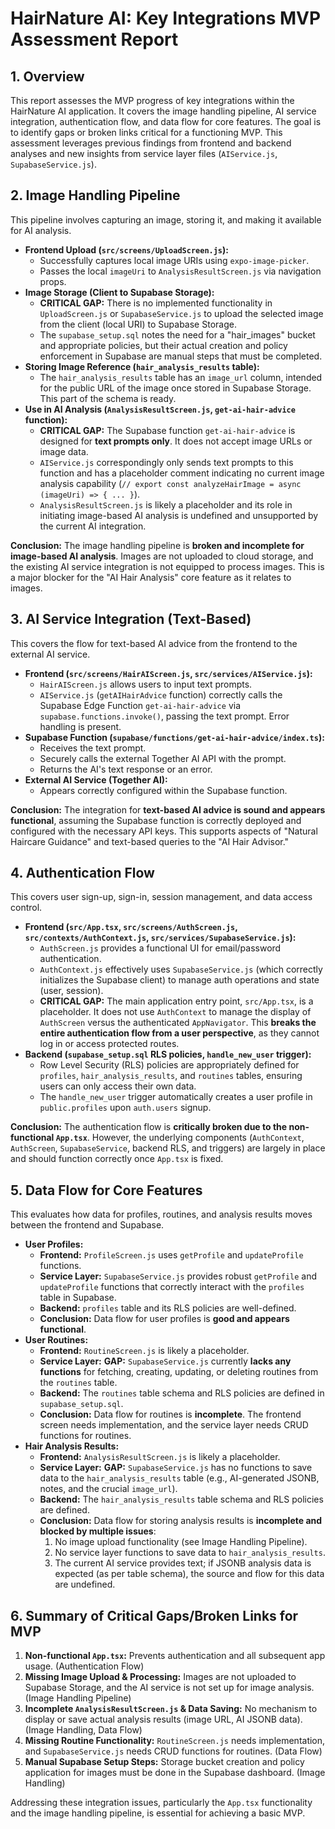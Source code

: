 # HairNature AI: Key Integrations MVP Assessment Report

## 1. Overview
This report assesses the MVP progress of key integrations within the HairNature AI application. It covers the image handling pipeline, AI service integration, authentication flow, and data flow for core features. The goal is to identify gaps or broken links critical for a functioning MVP. This assessment leverages previous findings from frontend and backend analyses and new insights from service layer files (`AIService.js`, `SupabaseService.js`).

## 2. Image Handling Pipeline
This pipeline involves capturing an image, storing it, and making it available for AI analysis.
*   **Frontend Upload (`src/screens/UploadScreen.js`):**
    *   Successfully captures local image URIs using `expo-image-picker`.
    *   Passes the local `imageUri` to `AnalysisResultScreen.js` via navigation props.
*   **Image Storage (Client to Supabase Storage):**
    *   **CRITICAL GAP:** There is no implemented functionality in `UploadScreen.js` or `SupabaseService.js` to upload the selected image from the client (local URI) to Supabase Storage.
    *   The `supabase_setup.sql` notes the need for a "hair_images" bucket and appropriate policies, but their actual creation and policy enforcement in Supabase are manual steps that must be completed.
*   **Storing Image Reference (`hair_analysis_results` table):**
    *   The `hair_analysis_results` table has an `image_url` column, intended for the public URL of the image once stored in Supabase Storage. This part of the schema is ready.
*   **Use in AI Analysis (`AnalysisResultScreen.js`, `get-ai-hair-advice` function):**
    *   **CRITICAL GAP:** The Supabase function `get-ai-hair-advice` is designed for **text prompts only**. It does not accept image URLs or image data.
    *   `AIService.js` correspondingly only sends text prompts to this function and has a placeholder comment indicating no current image analysis capability (`// export const analyzeHairImage = async (imageUri) => { ... }`).
    *   `AnalysisResultScreen.js` is likely a placeholder and its role in initiating image-based AI analysis is undefined and unsupported by the current AI integration.

**Conclusion:** The image handling pipeline is **broken and incomplete for image-based AI analysis**. Images are not uploaded to cloud storage, and the existing AI service integration is not equipped to process images. This is a major blocker for the "AI Hair Analysis" core feature as it relates to images.

## 3. AI Service Integration (Text-Based)
This covers the flow for text-based AI advice from the frontend to the external AI service.
*   **Frontend (`src/screens/HairAIScreen.js`, `src/services/AIService.js`):**
    *   `HairAIScreen.js` allows users to input text prompts.
    *   `AIService.js` (`getAIHairAdvice` function) correctly calls the Supabase Edge Function `get-ai-hair-advice` via `supabase.functions.invoke()`, passing the text prompt. Error handling is present.
*   **Supabase Function (`supabase/functions/get-ai-hair-advice/index.ts`):**
    *   Receives the text prompt.
    *   Securely calls the external Together AI API with the prompt.
    *   Returns the AI's text response or an error.
*   **External AI Service (Together AI):**
    *   Appears correctly configured within the Supabase function.

**Conclusion:** The integration for **text-based AI advice is sound and appears functional**, assuming the Supabase function is correctly deployed and configured with the necessary API keys. This supports aspects of "Natural Haircare Guidance" and text-based queries to the "AI Hair Advisor."

## 4. Authentication Flow
This covers user sign-up, sign-in, session management, and data access control.
*   **Frontend (`src/App.tsx`, `src/screens/AuthScreen.js`, `src/contexts/AuthContext.js`, `src/services/SupabaseService.js`):**
    *   `AuthScreen.js` provides a functional UI for email/password authentication.
    *   `AuthContext.js` effectively uses `SupabaseService.js` (which correctly initializes the Supabase client) to manage auth operations and state (user, session).
    *   **CRITICAL GAP:** The main application entry point, `src/App.tsx`, is a placeholder. It does not use `AuthContext` to manage the display of `AuthScreen` versus the authenticated `AppNavigator`. This **breaks the entire authentication flow from a user perspective**, as they cannot log in or access protected routes.
*   **Backend (`supabase_setup.sql` RLS policies, `handle_new_user` trigger):**
    *   Row Level Security (RLS) policies are appropriately defined for `profiles`, `hair_analysis_results`, and `routines` tables, ensuring users can only access their own data.
    *   The `handle_new_user` trigger automatically creates a user profile in `public.profiles` upon `auth.users` signup.

**Conclusion:** The authentication flow is **critically broken due to the non-functional `App.tsx`**. However, the underlying components (`AuthContext`, `AuthScreen`, `SupabaseService`, backend RLS, and triggers) are largely in place and should function correctly once `App.tsx` is fixed.

## 5. Data Flow for Core Features
This evaluates how data for profiles, routines, and analysis results moves between the frontend and Supabase.
*   **User Profiles:**
    *   **Frontend:** `ProfileScreen.js` uses `getProfile` and `updateProfile` functions.
    *   **Service Layer:** `SupabaseService.js` provides robust `getProfile` and `updateProfile` functions that correctly interact with the `profiles` table in Supabase.
    *   **Backend:** `profiles` table and its RLS policies are well-defined.
    *   **Conclusion:** Data flow for user profiles is **good and appears functional**.
*   **User Routines:**
    *   **Frontend:** `RoutineScreen.js` is likely a placeholder.
    *   **Service Layer:** **GAP:** `SupabaseService.js` currently **lacks any functions** for fetching, creating, updating, or deleting routines from the `routines` table.
    *   **Backend:** The `routines` table schema and RLS policies are defined in `supabase_setup.sql`.
    *   **Conclusion:** Data flow for routines is **incomplete**. The frontend screen needs implementation, and the service layer needs CRUD functions for routines.
*   **Hair Analysis Results:**
    *   **Frontend:** `AnalysisResultScreen.js` is likely a placeholder.
    *   **Service Layer:** **GAP:** `SupabaseService.js` has no functions to save data to the `hair_analysis_results` table (e.g., AI-generated JSONB, notes, and the crucial `image_url`).
    *   **Backend:** The `hair_analysis_results` table schema and RLS policies are defined.
    *   **Conclusion:** Data flow for storing analysis results is **incomplete and blocked by multiple issues**:
        1.  No image upload functionality (see Image Handling Pipeline).
        2.  No service layer functions to save data to `hair_analysis_results`.
        3.  The current AI service provides text; if JSONB analysis data is expected (as per table schema), the source and flow for this data are undefined.

## 6. Summary of Critical Gaps/Broken Links for MVP

1.  **Non-functional `App.tsx`:** Prevents authentication and all subsequent app usage. (Authentication Flow)
2.  **Missing Image Upload & Processing:** Images are not uploaded to Supabase Storage, and the AI service is not set up for image analysis. (Image Handling Pipeline)
3.  **Incomplete `AnalysisResultScreen.js` & Data Saving:** No mechanism to display or save actual analysis results (image URL, AI JSONB data). (Image Handling, Data Flow)
4.  **Missing Routine Functionality:** `RoutineScreen.js` needs implementation, and `SupabaseService.js` needs CRUD functions for routines. (Data Flow)
5.  **Manual Supabase Setup Steps:** Storage bucket creation and policy application for images must be done in the Supabase dashboard. (Image Handling)

Addressing these integration issues, particularly the `App.tsx` functionality and the image handling pipeline, is essential for achieving a basic MVP.

